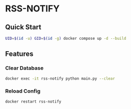# RSS-NOTIFY

## Quick Start

```bash
UID=$(id -u) GID=$(id -g) docker compose up -d --build
```

## Features

### Clear Database

```bash
docker exec -it rss-notify python main.py --clear
```

### Reload Config

```bash
docker restart rss-notify
```
